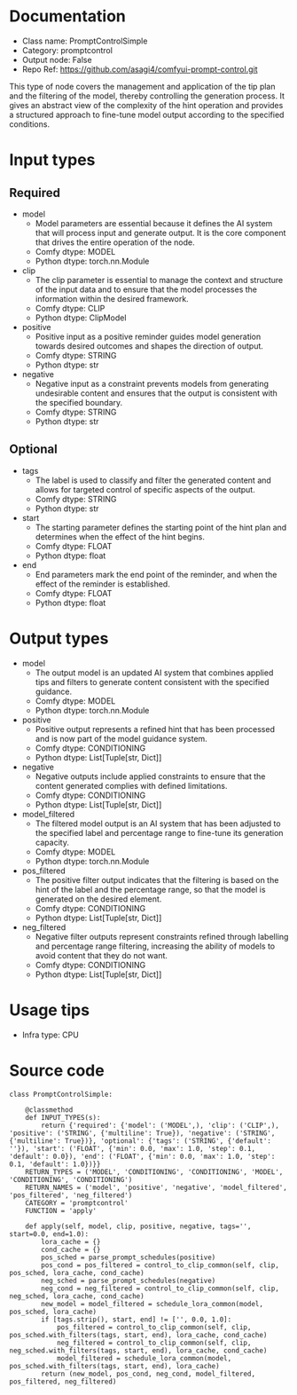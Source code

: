 # Documentation
- Class name: PromptControlSimple
- Category: promptcontrol
- Output node: False
- Repo Ref: https://github.com/asagi4/comfyui-prompt-control.git

This type of node covers the management and application of the tip plan and the filtering of the model, thereby controlling the generation process. It gives an abstract view of the complexity of the hint operation and provides a structured approach to fine-tune model output according to the specified conditions.

# Input types
## Required
- model
    - Model parameters are essential because it defines the AI system that will process input and generate output. It is the core component that drives the entire operation of the node.
    - Comfy dtype: MODEL
    - Python dtype: torch.nn.Module
- clip
    - The clip parameter is essential to manage the context and structure of the input data and to ensure that the model processes the information within the desired framework.
    - Comfy dtype: CLIP
    - Python dtype: ClipModel
- positive
    - Positive input as a positive reminder guides model generation towards desired outcomes and shapes the direction of output.
    - Comfy dtype: STRING
    - Python dtype: str
- negative
    - Negative input as a constraint prevents models from generating undesirable content and ensures that the output is consistent with the specified boundary.
    - Comfy dtype: STRING
    - Python dtype: str
## Optional
- tags
    - The label is used to classify and filter the generated content and allows for targeted control of specific aspects of the output.
    - Comfy dtype: STRING
    - Python dtype: str
- start
    - The starting parameter defines the starting point of the hint plan and determines when the effect of the hint begins.
    - Comfy dtype: FLOAT
    - Python dtype: float
- end
    - End parameters mark the end point of the reminder, and when the effect of the reminder is established.
    - Comfy dtype: FLOAT
    - Python dtype: float

# Output types
- model
    - The output model is an updated AI system that combines applied tips and filters to generate content consistent with the specified guidance.
    - Comfy dtype: MODEL
    - Python dtype: torch.nn.Module
- positive
    - Positive output represents a refined hint that has been processed and is now part of the model guidance system.
    - Comfy dtype: CONDITIONING
    - Python dtype: List[Tuple[str, Dict]]
- negative
    - Negative outputs include applied constraints to ensure that the content generated complies with defined limitations.
    - Comfy dtype: CONDITIONING
    - Python dtype: List[Tuple[str, Dict]]
- model_filtered
    - The filtered model output is an AI system that has been adjusted to the specified label and percentage range to fine-tune its generation capacity.
    - Comfy dtype: MODEL
    - Python dtype: torch.nn.Module
- pos_filtered
    - The positive filter output indicates that the filtering is based on the hint of the label and the percentage range, so that the model is generated on the desired element.
    - Comfy dtype: CONDITIONING
    - Python dtype: List[Tuple[str, Dict]]
- neg_filtered
    - Negative filter outputs represent constraints refined through labelling and percentage range filtering, increasing the ability of models to avoid content that they do not want.
    - Comfy dtype: CONDITIONING
    - Python dtype: List[Tuple[str, Dict]]

# Usage tips
- Infra type: CPU

# Source code
```
class PromptControlSimple:

    @classmethod
    def INPUT_TYPES(s):
        return {'required': {'model': ('MODEL',), 'clip': ('CLIP',), 'positive': ('STRING', {'multiline': True}), 'negative': ('STRING', {'multiline': True})}, 'optional': {'tags': ('STRING', {'default': ''}), 'start': ('FLOAT', {'min': 0.0, 'max': 1.0, 'step': 0.1, 'default': 0.0}), 'end': ('FLOAT', {'min': 0.0, 'max': 1.0, 'step': 0.1, 'default': 1.0})}}
    RETURN_TYPES = ('MODEL', 'CONDITIONING', 'CONDITIONING', 'MODEL', 'CONDITIONING', 'CONDITIONING')
    RETURN_NAMES = ('model', 'positive', 'negative', 'model_filtered', 'pos_filtered', 'neg_filtered')
    CATEGORY = 'promptcontrol'
    FUNCTION = 'apply'

    def apply(self, model, clip, positive, negative, tags='', start=0.0, end=1.0):
        lora_cache = {}
        cond_cache = {}
        pos_sched = parse_prompt_schedules(positive)
        pos_cond = pos_filtered = control_to_clip_common(self, clip, pos_sched, lora_cache, cond_cache)
        neg_sched = parse_prompt_schedules(negative)
        neg_cond = neg_filtered = control_to_clip_common(self, clip, neg_sched, lora_cache, cond_cache)
        new_model = model_filtered = schedule_lora_common(model, pos_sched, lora_cache)
        if [tags.strip(), start, end] != ['', 0.0, 1.0]:
            pos_filtered = control_to_clip_common(self, clip, pos_sched.with_filters(tags, start, end), lora_cache, cond_cache)
            neg_filtered = control_to_clip_common(self, clip, neg_sched.with_filters(tags, start, end), lora_cache, cond_cache)
            model_filtered = schedule_lora_common(model, pos_sched.with_filters(tags, start, end), lora_cache)
        return (new_model, pos_cond, neg_cond, model_filtered, pos_filtered, neg_filtered)
```